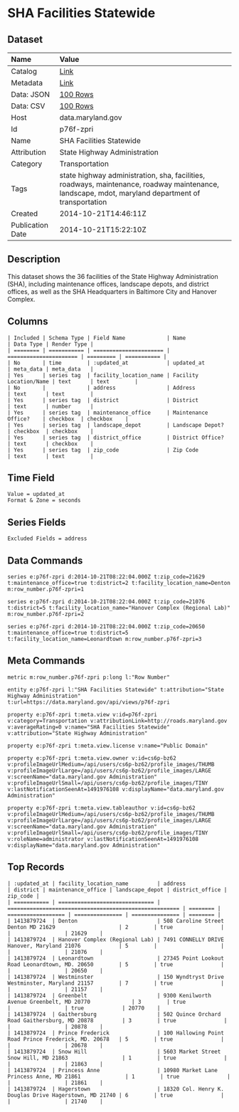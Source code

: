 # SHA Facilities Statewide

## Dataset

| Name | Value |
| :--- | :---- |
| Catalog | [Link](https://catalog.data.gov/dataset/sha-facilities-statewide-4369f) |
| Metadata | [Link](https://data.maryland.gov/api/views/p76f-zpri) |
| Data: JSON | [100 Rows](https://data.maryland.gov/api/views/p76f-zpri/rows.json?max_rows=100) |
| Data: CSV | [100 Rows](https://data.maryland.gov/api/views/p76f-zpri/rows.csv?max_rows=100) |
| Host | data.maryland.gov |
| Id | p76f-zpri |
| Name | SHA Facilities Statewide |
| Attribution | State Highway Administration |
| Category | Transportation |
| Tags | state highway administration, sha, facilities, roadways, maintenance, roadway maintenance, landscape, mdot, maryland department of transportation |
| Created | 2014-10-21T14:46:11Z |
| Publication Date | 2014-10-21T15:22:10Z |

## Description

This dataset shows the 36 facilities of the State Highway Administration (SHA), including maintenance offices, landscape depots, and district offices, as well as the SHA Headquarters in Baltimore City and Hanover Complex.

## Columns

```ls
| Included | Schema Type | Field Name             | Name                   | Data Type | Render Type |
| ======== | =========== | ====================== | ====================== | ========= | =========== |
| No       | time        | :updated_at            | updated_at             | meta_data | meta_data   |
| Yes      | series tag  | facility_location_name | Facility Location/Name | text      | text        |
| No       |             | address                | Address                | text      | text        |
| Yes      | series tag  | district               | District               | text      | number      |
| Yes      | series tag  | maintenance_office     | Maintenance Office?    | checkbox  | checkbox    |
| Yes      | series tag  | landscape_depot        | Landscape Depot?       | checkbox  | checkbox    |
| Yes      | series tag  | district_office        | District Office?       | text      | checkbox    |
| Yes      | series tag  | zip_code               | Zip Code               | text      | text        |
```

## Time Field

```ls
Value = updated_at
Format & Zone = seconds
```

## Series Fields

```ls
Excluded Fields = address
```

## Data Commands

```ls
series e:p76f-zpri d:2014-10-21T08:22:04.000Z t:zip_code=21629 t:maintenance_office=true t:district=2 t:facility_location_name=Denton m:row_number.p76f-zpri=1

series e:p76f-zpri d:2014-10-21T08:22:04.000Z t:zip_code=21076 t:district=5 t:facility_location_name="Hanover Complex (Regional Lab)" m:row_number.p76f-zpri=2

series e:p76f-zpri d:2014-10-21T08:22:04.000Z t:zip_code=20650 t:maintenance_office=true t:district=5 t:facility_location_name=Leonardtown m:row_number.p76f-zpri=3
```

## Meta Commands

```ls
metric m:row_number.p76f-zpri p:long l:"Row Number"

entity e:p76f-zpri l:"SHA Facilities Statewide" t:attribution="State Highway Administration" t:url=https://data.maryland.gov/api/views/p76f-zpri

property e:p76f-zpri t:meta.view v:id=p76f-zpri v:category=Transportation v:attributionLink=http://roads.maryland.gov v:averageRating=0 v:name="SHA Facilities Statewide" v:attribution="State Highway Administration"

property e:p76f-zpri t:meta.view.license v:name="Public Domain"

property e:p76f-zpri t:meta.view.owner v:id=cs6p-bz62 v:profileImageUrlMedium=/api/users/cs6p-bz62/profile_images/THUMB v:profileImageUrlLarge=/api/users/cs6p-bz62/profile_images/LARGE v:screenName="data.maryland.gov Administration" v:profileImageUrlSmall=/api/users/cs6p-bz62/profile_images/TINY v:lastNotificationSeenAt=1491976108 v:displayName="data.maryland.gov Administration"

property e:p76f-zpri t:meta.view.tableauthor v:id=cs6p-bz62 v:profileImageUrlMedium=/api/users/cs6p-bz62/profile_images/THUMB v:profileImageUrlLarge=/api/users/cs6p-bz62/profile_images/LARGE v:screenName="data.maryland.gov Administration" v:profileImageUrlSmall=/api/users/cs6p-bz62/profile_images/TINY v:roleName=administrator v:lastNotificationSeenAt=1491976108 v:displayName="data.maryland.gov Administration"
```

## Top Records

```ls
| :updated_at | facility_location_name         | address                                                | district | maintenance_office | landscape_depot | district_office | zip_code | 
| =========== | ============================== | ====================================================== | ======== | ================== | =============== | =============== | ======== | 
| 1413879724  | Denton                         | 508 Caroline Street Denton MD 21629                    | 2        | true               |                 |                 | 21629    | 
| 1413879724  | Hanover Complex (Regional Lab) | 7491 CONNELLY DRIVE Hanover, Maryland 21076            | 5        |                    |                 |                 | 21076    | 
| 1413879724  | Leonardtown                    | 27345 Point Lookout Road Leonardtown, MD. 20650        | 5        | true               |                 |                 | 20650    | 
| 1413879724  | Westminster                    | 150 Wyndtryst Drive Westminster, Maryland 21157        | 7        | true               |                 |                 | 21157    | 
| 1413879724  | Greenbelt                      | 9300 Kenilworth Avenue Greenbelt, MD 20770             | 3        | true               |                 | true            | 20770    | 
| 1413879724  | Gaithersburg                   | 502 Quince Orchard Road Gaithersburg, MD 20878         | 3        | true               |                 |                 | 20878    | 
| 1413879724  | Prince Frederick               | 100 Hallowing Point Road Prince Frederick, MD. 20678   | 5        | true               |                 |                 | 20678    | 
| 1413879724  | Snow Hill                      | 5603 Market Street Snow Hill, MD 21863                 | 1        | true               |                 |                 | 21863    | 
| 1413879724  | Princess Anne                  | 10980 Market Lane Princess Anne, MD 21861              | 1        | true               |                 |                 | 21861    | 
| 1413879724  | Hagerstown                     | 18320 Col. Henry K. Douglas Drive Hagerstown, MD 21740 | 6        | true               |                 |                 | 21740    | 
```
